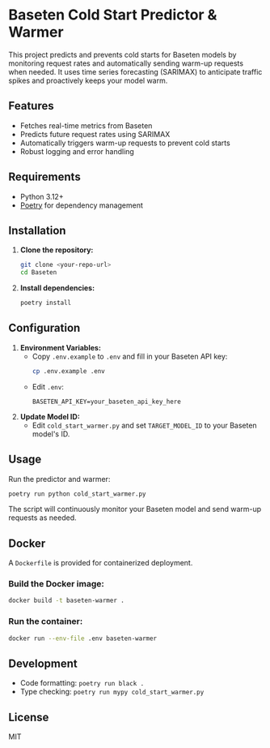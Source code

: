 # Baseten Cold Start Predictor & Warmer

This project predicts and prevents cold starts for Baseten models by monitoring request rates and automatically sending warm-up requests when needed. It uses time series forecasting (SARIMAX) to anticipate traffic spikes and proactively keeps your model warm.

## Features
- Fetches real-time metrics from Baseten
- Predicts future request rates using SARIMAX
- Automatically triggers warm-up requests to prevent cold starts
- Robust logging and error handling

## Requirements
- Python 3.12+
- [Poetry](https://python-poetry.org/) for dependency management

## Installation
1. **Clone the repository:**
   ```bash
   git clone <your-repo-url>
   cd Baseten
   ```
2. **Install dependencies:**
   ```bash
   poetry install
   ```

## Configuration
1. **Environment Variables:**
   - Copy `.env.example` to `.env` and fill in your Baseten API key:
     ```bash
     cp .env.example .env
     ```
   - Edit `.env`:
     ```env
     BASETEN_API_KEY=your_baseten_api_key_here
     ```
2. **Update Model ID:**
   - Edit `cold_start_warmer.py` and set `TARGET_MODEL_ID` to your Baseten model's ID.

## Usage
Run the predictor and warmer:
```bash
poetry run python cold_start_warmer.py
```

The script will continuously monitor your Baseten model and send warm-up requests as needed.

## Docker
A `Dockerfile` is provided for containerized deployment.

### Build the Docker image:
```bash
docker build -t baseten-warmer .
```

### Run the container:
```bash
docker run --env-file .env baseten-warmer
```

## Development
- Code formatting: `poetry run black .`
- Type checking: `poetry run mypy cold_start_warmer.py`

## License
MIT 